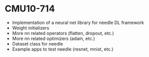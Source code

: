 # CMU10-714
- Implementation of a neural net library for needle DL framework
- Weight initializers
- More nn related operators (flatten, dropout, etc.)
- More nn related optimizers (adam, etc.)
- Dataset class for needle
- Example apps to test needle (resnet, mnist, etc.)